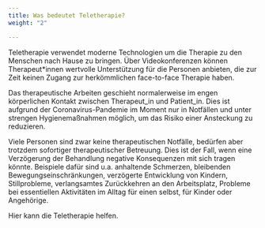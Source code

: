 ```yaml
---
title: Was bedeutet Teletherapie?
weight: "2"

---
```

Teletherapie verwendet moderne Technologien um die Therapie zu den Menschen nach Hause zu bringen. Über Videokonferenzen können Therapeut*innen wertvolle Unterstützung für die Personen anbieten, die zur Zeit keinen Zugang zur herkömmlichen face-to-face Therapie haben.

<!--more-->

Das therapeutische Arbeiten geschieht normalerweise im engen körperlichen Kontakt zwischen Therapeut_in und Patient_in. Dies ist aufgrund der Coronavirus-Pandemie im Moment nur in Notfällen und unter strengen Hygienemaßnahmen möglich, um das Risiko einer Ansteckung zu reduzieren.

Viele Personen sind zwar keine therapeutischen Notfälle, bedürfen aber trotzdem sofortiger therapeutischer Betreuung. Dies ist der Fall, wenn eine Verzögerung der Behandlung negative Konsequenzen mit sich tragen könnte. Beispiele dafür sind u.a. anhaltende Schmerzen, bleibenden Bewegungseinschränkungen, verzögerte Entwicklung von Kindern, Stillprobleme, verlangsamtes Zurückkehren an den Arbeitsplatz, Probleme bei essentiellen Aktivitäten im Alltag für einen selbst, für Kinder oder Angehörige. 

Hier kann die Teletherapie helfen.